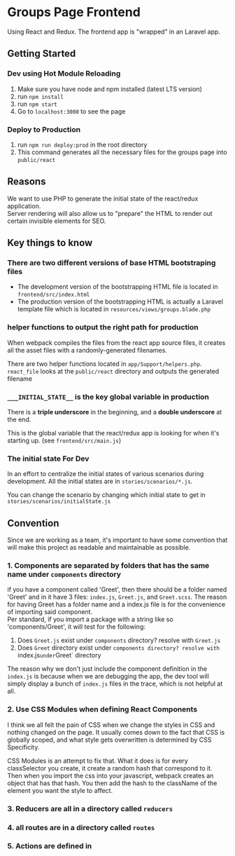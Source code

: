 # Groups Page Frontend

Using React and Redux.  The frontend app is "wrapped" in an Laravel app.

## Getting Started
### Dev using Hot Module Reloading
1. Make sure you have node and npm installed (latest LTS version)
2. run `npm install`
3. run `npm start`
4. Go to `localhost:3000` to see the page

### Deploy to Production
1. run `npm run deploy:prod` in the root directory
2. This command generates all the necessary files for the groups page into `public/react`

## Reasons
We want to use PHP to generate the initial state of the react/redux application.  
Server rendering will also allow us to "prepare" the HTML to render out certain invisible elements for SEO.

## Key things to know
### There are two different versions of base HTML bootstraping files
 * The development version of the bootstrapping HTML file is located in `frontend/src/index.html`
 * The production version of the bootstrapping HTML is actually a Laravel template file which is located in `resources/views/groups.blade.php`
 
### helper functions to output the right path for production
When webpack compiles the files from the react app source files, it creates all the asset files with a randomly-generated filenames.

There are two helper functions located in `app/Support/helpers.php`.  `react_file` looks at the `public/react` directory and outputs the generated filename

### `___INITIAL_STATE__` is the key global variable in production
There is a **triple underscore** in the beginning, and a **double underscore** at the end.

This is the global variable that the react/redux app is looking for when it's starting up.  (see `frontend/src/main.js`)

### The initial state For Dev
In an effort to centralize the initial states of various scenarios during development.  All the initial states are in `stories/scenarios/*.js`.  

You can change the scenario by changing which initial state to get in `stories/scenarios/initialState.js`

## Convention
Since we are working as a team, it's important to have some convention that will make this project as readable and maintainable as possible.

### 1. Components are separated by folders that has the same name under `components` directory
if you have a component called 'Greet', then there should be a folder named 'Greet' and in it have 3 files: `index.js`, `Greet.js`, and `Greet.scss`.
The reason for having Greet has a folder name and a index.js file is for the convenience of importing said component.  
Per standard, if you import a package with a string like so 'components/Greet', it will test for the following:
1. Does `Greet.js` exist under `components` directory? resolve with `Greet.js`
2. Does `Greet` directory exist under `components directory? resolve with `index.js` under `Greet` directory

The reason why we don't just include the component definition in the `index.js` is because when we are debugging the app, the dev tool will simply display a bunch of `index.js` files in the trace, which is not helpful at all.

### 2. Use CSS Modules when defining React Components
I think we all felt the pain of CSS when we change the styles in CSS and nothing changed on the page.  It usually comes down to the fact that CSS is globally scoped, and what style gets overwritten is determined by CSS Specificity.

CSS Modules is an attempt to fix that.  What it does is for every classSelector you create, it create a random hash that correspond to it.  Then when you import the css into your javascript, webpack creates an object that has that hash.  You then add the hash to the className of the element you want the style to affect.

### 3. Reducers are all in a directory called `reducers`

### 4. all routes are in a directory called `routes`

### 5. Actions are defined in 